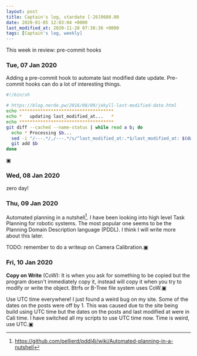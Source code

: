 ```yaml
---
layout: post
title: Captain's log, stardate [-26]0680.00
date: 2020-01-05 12:03:04 +0000
last_modified_at: 2020-11-28 07:38:36 +0000
tags: [Captain's log, weekly]
---
```


This week in review: pre-commit hooks

<!-- more -->

### Tue, 07 Jan 2020

Adding a pre-commit hook to automate last modified date update. Pre-commit
hooks can do a lot of interesting things.

```bash
#!/bin/sh

# https://blog.nerde.pw/2016/08/09/jekyll-last-modified-date.html
echo ************************************
echo *   updating last_modified_at...   *
echo ************************************
git diff --cached --name-status | while read a b; do
  echo * Processing $b...
  sed -i "/---.*/,/---.*/s/^last_modified_at:.*$/last_modified_at: $(date "+%Y-%m-%d %T %z")/" $b
  git add $b
done
```

▣

### Wed, 08 Jan 2020

zero day!

### Thu, 09 Jan 2020

Automated planning in a nutshell[^1]. I have been looking into high level
Task Planning for robotic systems. The most popular one seems to be the Planning
Domain Description language (PDDL). I think I will write more about this later.

TODO: remember to do a writeup on Camera Calibration.▣

### Fri, 10 Jan 2020

**Copy on Write** (CoW): It is when you ask for something to be copied but the
program doesn't immediately copy it, instead will copy it when you try to
modify or write the object. Btrfs or B-Tree file system uses CoW.▣

Use UTC time everywhere! I just found a weird bug on my site. Some of the dates
on the posts were off by 1. This was caused due to the site being build using
UTC time but the dates on the posts and last modified at were in Cali time. I
have switched all my scripts to use UTC time now. Time is weird, use UTC.▣

[^1]: <https://github.com/pellierd/pddl4j/wiki/Automated-planning-in-a-nutshell>
